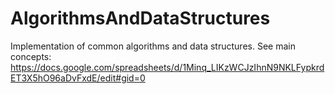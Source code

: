 # AlgorithmsAndDataStructures
Implementation of common algorithms and data structures.
See main concepts: https://docs.google.com/spreadsheets/d/1Minq_LIKzWCJzIhnN9NKLFypkrdET3X5hO96aDvFxdE/edit#gid=0
